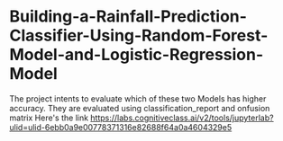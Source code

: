 # Building-a-Rainfall-Prediction-Classifier-Using-Random-Forest-Model-and-Logistic-Regression-Model
The project intents to evaluate which of these two Models has higher accuracy. They are evaluated using classification_report and onfusion matrix
Here's the link https://labs.cognitiveclass.ai/v2/tools/jupyterlab?ulid=ulid-6ebb0a9e00778371316e82688f64a0a4604329e5
